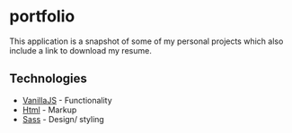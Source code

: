 # portfolio
This application is a snapshot of some of my personal projects which also include a link to download my resume.

## Technologies

* [VanillaJS](https://www.javascript.com) - Functionality
* [Html]() - Markup
* [Sass](https://sass-lang.com/) - Design/ styling

